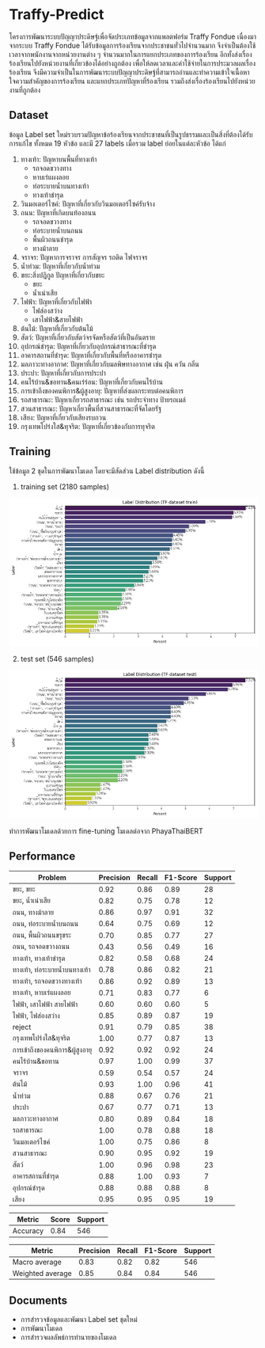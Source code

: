 # Traffy-Predict
โครงการพัฒนาระบบปัญญาประดิษฐ์เพื่อจัดประเภทข้อมูลจากแพลตฟอร์ม Traffy Fondue เนื่องมาจากระบบ Traffy Fondue ได้รับข้อมูลการร้องเรียนจากประชาชนทั่วไปจำนวนมาก จึงจำเป็นต้องใช้เวลาจากพนักงานจากหน่วยงานต่าง ๆ จำนวนมากในการแยกประเภทของการร้องเรียน อีกทั้งส่งเรื่องร้องเรียนไปยังหน่วยงานที่เกี่ยวข้องได้อย่างถูกต้อง เพื่อให้ลดเวลาและค่าใช้จ่ายในการประมวลผลเรื่องร้องเรียน จีงมีความจำเป็นในการพัฒนาระบบปัญญาประดิษฐ์ที่สามารถอ่านและทำความเข้าใจเนื้อหา ใจความสำคัญของการร้องเรียน และแยกประเภทปัญหาที่ร้องเรียน รวมถึงส่งเรื่องร้องเรียนไปยังหน่วยงานที่ถูกต้อง


## Dataset
ข้อมูล Label set ใหม่รวบรวมปัญหาข้อร้องเรียนจากประชาชนที่เป็นรูปธรรมและเป็นสิ่งที่ต้องได้รับการแก้ไข ทั้งหมด 19 หัวข้อ และมี 27 labels เมื่อรวม label ย่อยในแต่ละหัวข้อ ได้แก่

1. ทางเท้า: ปัญหาบนพื้นที่ทางเท้า
      - รถจอดขวางทาง
      - หาบเร่แผงลอย
      - ท่อระบายน้ำบนทางเท้า
      - ทางเท้าชำรุด
2. วินมอเตอร์ไซค์: ปัญหาที่เกี่ยวกับวินมอเตอร์ไซค์รับจ้าง
3. ถนน: ปัญหาที่เกิดบนท้องถนน
      - รถจอดขวางทาง
      - ท่อระบายน้ำบนถนน
      - พื้นผิวถนนชำรุด
      - ทางม้าลาย
4. จราจร: ปัญหาการจราจร การสัญจร รถติด ไฟจราจร
5. น้ำท่วม: ปัญหาที่เกี่ยวกับน้ำท่วม
6. ขยะ:สิ่งปฏิกูล ปัญหาที่เกี่ยวกับขยะ
      - ขยะ
      - น้ำเน่าเสีย
7. ไฟฟ้า: ปัญหาที่เกี่ยวกับไฟฟ้า
      - ไฟส่องสว่าง
      - เสาไฟฟ้า&สายไฟฟ้า
8. ต้นไม้: ปัญหาที่เกี่ยวกับต้นไม้
9. สัตว์: ปัญหาที่เกี่ยวกับสัตว์จรจัดหรือสัตว์ที่เป็นอันตราย
10. อุปกรณ์ชำรุด: ปัญหาที่เกี่ยวกับอุปกรณ์สาธารณะที่ชำรุด
11. อาคารสถานที่ชำรุด: ปัญหาที่เกี่ยวกับพื้นที่หรืออาคารชำรุด
12. มลภาวะทางอากาศ: ปัญหาที่เกี่ยวกับมลพิษทางอากาศ เช่น ฝุ่น ควัน กลิ่น
13. ประปา: ปัญหาที่เกี่ยวกับการประปา
14. คนไร้บ้าน&ขอทาน&คนเร่ร่อน: ปัญหาที่เกี่ยวกับคนไร้บ้าน
15. การเข้าถึงของคนพิการ&ผู้สูงอายุ: ปัญหาที่ส่งผลกระทบต่อคนพิการ
16. รถสาธารณะ: ปัญหาเกี่ยวรถสาธารณะ เช่น รถประจำทาง ป้ายรถเมล์ 
17. สวนสาธารณะ: ปัญหาเกี่ยวพื้นที่สวนสาธารณะที่จัดโดยรัฐ
18. เสียง: ปัญหาที่เกี่ยวกับเสียงรบกวน
19. กรุงเทพโปร่งใส&ทุจริต: ปัญหาที่เกี่ยวข้องกับการทุจริต


## Training
ใช้ข้อมูล 2 ชุดในการพัฒนาโมเดล โดยจะมีสัดส่วน Label distribution ดังนี้
1. training set (2180 samples)

![train-data](images/train-data-tf.png)

2. test set (546 samples)

![test-data](images/test-data-tf.png)


ทำการพัฒนาโมเดลด้วยการ fine-tuning โมเดลต่อจาก PhayaThaiBERT


## Performance

| Problem                                   | Precision | Recall | F1-Score | Support |
|-------------------------------------------|-----------|--------|----------|---------|
| ขยะ, ขยะ                                | 0.92      | 0.86   | 0.89     | 28      |
| ขยะ, น้ำเน่าเสีย                          | 0.82      | 0.75   | 0.78     | 12      |
| ถนน, ทางม้าลาย                            | 0.86      | 0.97   | 0.91     | 32      |
| ถนน, ท่อระบายน้ำบนถนน                    | 0.64      | 0.75   | 0.69     | 12      |
| ถนน, พื้นผิวถนนขรุขระ                     | 0.70      | 0.85   | 0.77     | 27      |
| ถนน, รถจอดขวางถนน                        | 0.43      | 0.56   | 0.49     | 16      |
| ทางเท้า, ทางเท้าชำรุด                    | 0.82      | 0.58   | 0.68     | 24      |
| ทางเท้า, ท่อระบายน้ำบนทางเท้า             | 0.78      | 0.86   | 0.82     | 21      |
| ทางเท้า, รถจอดขวางทางเท้า                | 0.86      | 0.92   | 0.89     | 13      |
| ทางเท้า, หาบเร่แผงลอย                     | 0.71      | 0.83   | 0.77     | 6       |
| ไฟฟ้า, เสาไฟฟ้า สายไฟฟ้า                | 0.60      | 0.60   | 0.60     | 5       |
| ไฟฟ้า, ไฟส่องสว่าง                         | 0.85      | 0.89   | 0.87     | 19      |
| reject                                    | 0.91      | 0.79   | 0.85     | 38      |
| กรุงเทพโปร่งใส&ทุจริต                    | 1.00      | 0.77   | 0.87     | 13      |
| การเข้าถึงของคนพิการ&ผู้สูงอายุ           | 0.92      | 0.92   | 0.92     | 24      |
| คนไร้บ้าน&ขอทาน                           | 0.97      | 1.00   | 0.99     | 37      |
| จราจร                                     | 0.59      | 0.54   | 0.57     | 24      |
| ต้นไม้                                    | 0.93      | 1.00   | 0.96     | 41      |
| น้ำท่วม                                    | 0.88      | 0.67   | 0.76     | 21      |
| ประปา                                     | 0.67      | 0.77   | 0.71     | 13      |
| มลภาวะทางอากาศ                             | 0.80      | 0.89   | 0.84     | 18      |
| รถสาธารณะ                                | 1.00      | 0.78   | 0.88     | 18      |
| วินมอเตอร์ไซค์                           | 1.00      | 0.75   | 0.86     | 8       |
| สวนสาธารณะ                               | 0.90      | 0.95   | 0.92     | 19      |
| สัตว์                        | 1.00      | 0.96   | 0.98     | 23      |
| อาคารสถานที่ชำรุด                          | 0.88      | 1.00   | 0.93     | 7       |
| อุปกรณ์ชำรุด                              | 0.88      | 0.88   | 0.88     | 8       |
| เสียง                                      | 0.95      | 0.95   | 0.95     | 19      |




| Metric     | Score | Support |
|------------|-------|---------|
| Accuracy   | 0.84  | 546     |



| Metric           | Precision | Recall | F1-Score | Support |
|------------------|-----------|--------|----------|---------|
| Macro average    | 0.83      | 0.82   | 0.82     | 546     |
| Weighted average | 0.85      | 0.84   | 0.84     | 546     |

## Documents
- การสำรวจข้อมูลและพัฒนา Label set ชุดใหม่
- การพัฒนาโมเดล 
- การสำรวจผลลัพธ์การทำนายของโมเดล 


